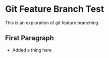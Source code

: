 # Git Feature Branch Test

This is an exploration of git feature branching.

## First Paragraph

* Added a thing here
